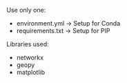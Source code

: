 
Use only one:
- environment.yml -> Setup for Conda
- requirements.txt -> Setup for PIP

Libraries used:
- networkx
- geopy
- matplotlib
